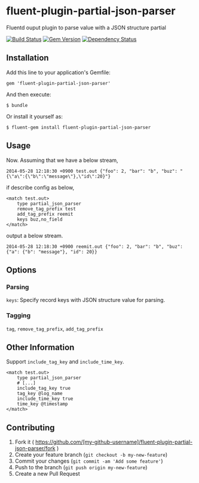 # fluent-plugin-partial-json-parser

Fluentd ouput plugin to parse value with a JSON structure partial

[![Build Status](https://travis-ci.org/roothybrid7/fluent-plugin-partial-json-parser.svg)](https://travis-ci.org/roothybrid7/fluent-plugin-partial-json-parser) [![Gem Version](https://badge.fury.io/rb/fluent-plugin-partial-json-parser.svg)](http://badge.fury.io/rb/fluent-plugin-partial-json-parser) [![Dependency Status](https://gemnasium.com/roothybrid7/fluent-plugin-partial-json-parser.svg)](https://gemnasium.com/roothybrid7/fluent-plugin-partial-json-parser)

## Installation

Add this line to your application's Gemfile:

    gem 'fluent-plugin-partial-json-parser'

And then execute:

    $ bundle

Or install it yourself as:

    $ fluent-gem install fluent-plugin-partial-json-parser

## Usage

Now. Assuming that we have a below stream,

```
2014-05-28 12:18:30 +0900 test.out {"foo": 2, "bar": "b", "buz": "{\"a\":{\"b\":\"message\"},\"id\":20}"}
```

if describe config as below,

```
<match test.out>
    type partial_json_parser
    remove_tag_prefix test
    add_tag_prefix reemit
    keys buz,no_field
</match>
```

output a below stream.

```
2014-05-28 12:18:30 +0900 reemit.out {"foo": 2, "bar": "b", "buz": {"a": {"b": "message"}, "id": 20}}
```

## Options

### Parsing

`keys`: Specify record keys with JSON structure value for parsing.

### Tagging

`tag`, `remove_tag_prefix`, `add_tag_prefix`

## Other Information

Support `include_tag_key` and `include_time_key`.

```
<match test.out>
    type partial_json_parser
    # [...]
    include_tag_key true
    tag_key @log_name
    include_time_key true
    time_key @timestamp
</match>
```

## Contributing

1. Fork it ( https://github.com/[my-github-username]/fluent-plugin-partial-json-parser/fork )
2. Create your feature branch (`git checkout -b my-new-feature`)
3. Commit your changes (`git commit -am 'Add some feature'`)
4. Push to the branch (`git push origin my-new-feature`)
5. Create a new Pull Request
